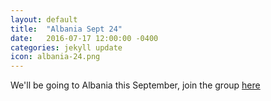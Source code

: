 ```yaml
---
layout: default
title:  "Albania Sept 24"
date:   2016-07-17 12:00:00 -0400
categories: jekyll update
icon: albania-24.png
---
```

We'll be going to Albania this September, join the group <a href="https://chat.whatsapp.com/HAl9UoVLYJ3AygZuaAewOT"> here</a>
